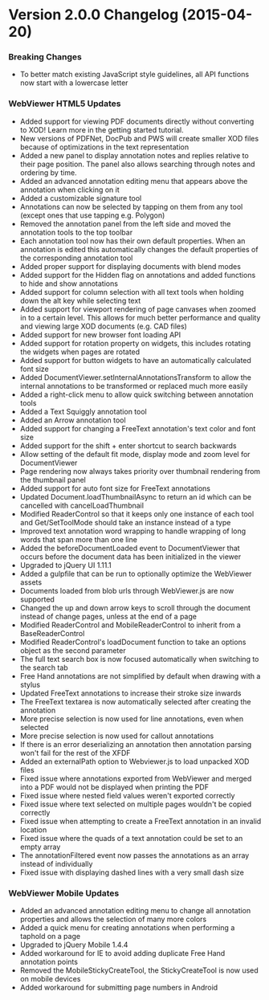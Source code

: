 # Version 2.0.0 Changelog (2015-04-20)

### Breaking Changes

- To better match existing JavaScript style guidelines, all API functions now start with a lowercase letter

### WebViewer HTML5 Updates

- Added support for viewing PDF documents directly without converting to XOD! Learn more in the getting started tutorial.
- New versions of PDFNet, DocPub and PWS will create smaller XOD files because of optimizations in the text representation
- Added a new panel to display annotation notes and replies relative to their page position. The panel also allows searching through notes and ordering by time.
- Added an advanced annotation editing menu that appears above the annotation when clicking on it
- Added a customizable signature tool
- Annotations can now be selected by tapping on them from any tool (except ones that use tapping e.g. Polygon)
- Removed the annotation panel from the left side and moved the annotation tools to the top toolbar
- Each annotation tool now has their own default properties. When an annotation is edited this automatically changes the default properties of the corresponding annotation tool
- Added proper support for displaying documents with blend modes
- Added support for the Hidden flag on annotations and added functions to hide and show annotations
- Added support for column selection with all text tools when holding down the alt key while selecting text
- Added support for viewport rendering of page canvases when zoomed in to a certain level. This allows for much better performance and quality and viewing large XOD documents (e.g. CAD files)
- Added support for new browser font loading API
- Added support for rotation property on widgets, this includes rotating the widgets when pages are rotated
- Added support for button widgets to have an automatically calculated font size
- Added DocumentViewer.setInternalAnnotationsTransform to allow the internal annotations to be transformed or replaced much more easily
- Added a right-click menu to allow quick switching between annotation tools
- Added a Text Squiggly annotation tool
- Added an Arrow annotation tool
- Added support for changing a FreeText annotation's text color and font size
- Added support for the shift + enter shortcut to search backwards
- Allow setting of the default fit mode, display mode and zoom level for DocumentViewer
- Page rendering now always takes priority over thumbnail rendering from the thumbnail panel
- Added support for auto font size for FreeText annotations
- Updated Document.loadThumbnailAsync to return an id which can be cancelled with cancelLoadThumbnail
- Modified ReaderControl so that it keeps only one instance of each tool and Get/SetToolMode should take an instance instead of a type
- Improved text annotation word wrapping to handle wrapping of long words that span more than one line
- Added the beforeDocumentLoaded event to DocumentViewer that occurs before the document data has been initialized in the viewer
- Upgraded to jQuery UI 1.11.1
- Added a gulpfile that can be run to optionally optimize the WebViewer assets
- Documents loaded from blob urls through WebViewer.js are now supported
- Changed the up and down arrow keys to scroll through the document instead of change pages, unless at the end of a page
- Modified ReaderControl and MobileReaderControl to inherit from a BaseReaderControl
- Modified ReaderControl's loadDocument function to take an options object as the second parameter
- The full text search box is now focused automatically when switching to the search tab
- Free Hand annotations are not simplified by default when drawing with a stylus
- Updated FreeText annotations to increase their stroke size inwards
- The FreeText textarea is now automatically selected after creating the annotation
- More precise selection is now used for line annotations, even when selected
- More precise selection is now used for callout annotations
- If there is an error deserializing an annotation then annotation parsing won't fail for the rest of the XFDF
- Added an externalPath option to Webviewer.js to load unpacked XOD files
- Fixed issue where annotations exported from WebViewer and merged into a PDF would not be displayed when printing the PDF
- Fixed issue where nested field values weren't exported correctly
- Fixed issue where text selected on multiple pages wouldn't be copied correctly
- Fixed issue when attempting to create a FreeText annotation in an invalid location
- Fixed issue where the quads of a text annotation could be set to an empty array
- The annotationFiltered event now passes the annotations as an array instead of individually
- Fixed issue with displaying dashed lines with a very small dash size

### WebViewer Mobile Updates

- Added an advanced annotation editing menu to change all annotation properties and allows the selection of many more colors
- Added a quick menu for creating annotations when performing a taphold on a page
- Upgraded to jQuery Mobile 1.4.4
- Added workaround for IE to avoid adding duplicate Free Hand annotation points
- Removed the MobileStickyCreateTool, the StickyCreateTool is now used on mobile devices
- Added workaround for submitting page numbers in Android